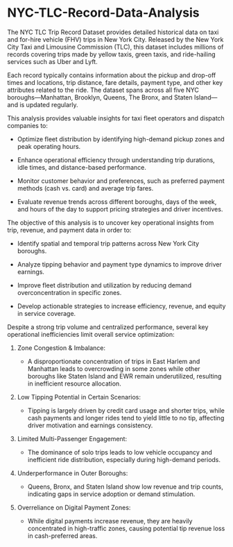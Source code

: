 # NYC-TLC-Record-Data-Analysis

The NYC TLC Trip Record Dataset provides detailed historical data on taxi and for-hire vehicle (FHV) trips in New York City. Released by the New York City Taxi and Limousine Commission (TLC), this dataset includes millions of records covering trips made by yellow taxis, green taxis, and ride-hailing services such as Uber and Lyft.

Each record typically contains information about the pickup and drop-off times and locations, trip distance, fare details, payment type, and other key attributes related to the ride. The dataset spans across all five NYC boroughs—Manhattan, Brooklyn, Queens, The Bronx, and Staten Island—and is updated regularly.

This analysis provides valuable insights for taxi fleet operators and dispatch companies to:

- Optimize fleet distribution by identifying high-demand pickup zones and peak operating hours.

- Enhance operational efficiency through understanding trip durations, idle times, and distance-based performance.

- Monitor customer behavior and preferences, such as preferred payment methods (cash vs. card) and average trip fares.

- Evaluate revenue trends across different boroughs, days of the week, and hours of the day to support pricing strategies and driver incentives.

The objective of this analysis is to uncover key operational insights from trip, revenue, and payment data in order to:

- Identify spatial and temporal trip patterns across New York City boroughs.

- Analyze tipping behavior and payment type dynamics to improve driver earnings.

- Improve fleet distribution and utilization by reducing demand overconcentration in specific zones.

- Develop actionable strategies to increase efficiency, revenue, and equity in service coverage.

Despite a strong trip volume and centralized performance, several key operational inefficiencies limit overall service optimization:

1. Zone Congestion & Imbalance:
    -   A disproportionate concentration of trips in East Harlem and Manhattan leads to overcrowding in some zones while other boroughs like Staten Island and EWR remain underutilized, resulting in inefficient   resource allocation.

2. Low Tipping Potential in Certain Scenarios:
    - Tipping is largely driven by credit card usage and shorter trips, while cash payments and longer rides tend to yield little to no tip, affecting driver motivation and earnings consistency.

3. Limited Multi-Passenger Engagement:
    - The dominance of solo trips leads to low vehicle occupancy and inefficient ride distribution, especially during high-demand periods.

4. Underperformance in Outer Boroughs:
    - Queens, Bronx, and Staten Island show low revenue and trip counts, indicating gaps in service adoption or demand stimulation.

5. Overreliance on Digital Payment Zones:
    - While digital payments increase revenue, they are heavily concentrated in high-traffic zones, causing potential tip revenue loss in cash-preferred areas.
